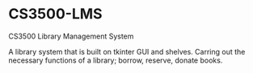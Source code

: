 # CS3500-LMS
CS3500 Library Management System

A library system that is built on tkinter GUI and shelves. Carring out the necessary functions of a library; borrow, reserve, donate books.